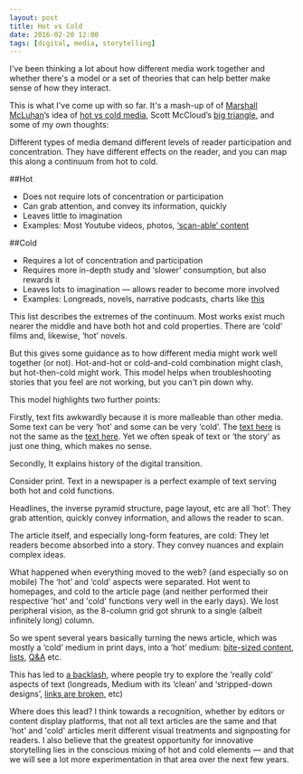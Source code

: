 ```yaml
---
layout: post
title: Hot vs Cold
date: 2016-02-20 12:00
tags: [digital, media, storytelling]
---
```


I've been thinking a lot about how different media work together and whether there's a model or a set of theories that can help better make sense of how they interact.

This is what I've come up with so far. It's a mash-up of of [Marshall McLuhan](http://www.enculturation.net/teaching-mcluhan)’s idea of [hot vs cold media](https://en.wikipedia.org/wiki/Understanding_Media#.22Hot.22_and_.22cold.22_media), Scott McCloud’s [big triangle](http://scottmccloud.com/4-inventions/triangle/), and some of my own thoughts:

Different types of media demand different levels of reader participation and concentration.  They have different effects on the reader, and you can map this along a continuum from hot to cold.

##Hot
- Does not require lots of concentration or participation
- Can grab attention, and convey its information, quickly
- Leaves little to imagination
- Examples: Most Youtube videos, photos, [‘scan-able’ content](http://www.theguardian.com/media-network/media-network-blog/2013/aug/12/5-ways-listicle-changing-journalism)

##Cold
- Requires a lot of concentration and participation
- Requires more in-depth study and ‘slower’ consumption, but also rewards it
- Leaves lots to imagination &mdash; allows reader to become more involved
- Examples: Longreads, novels, narrative podcasts, charts like [this](http://www.nytimes.com/interactive/2014/02/25/world/asia/claims-south-china-sea.html)

This list describes the extremes of the continuum. Most works exist much nearer the middle and have both hot and cold properties.  There are ‘cold’ films and, likewise, ‘hot’ novels.

But this gives some guidance as to how different media might work well together (or not). Hot-and-hot or cold-and-cold combination might clash, but hot-then-cold might work. This model helps when troubleshooting stories that you feel are not working, but you can't pin down why.

This model highlights two further points:

Firstly, text fits awkwardly because it is more malleable than other media. Some text can be very ‘hot’ and some can be very ‘cold’. The [text here](http://www.drudgereport.com/) is not the same as the [text here](http://www.nytimes.com/projects/2013/invisible-child/#/?chapt=1). Yet we often speak of text or ‘the story’ as just one thing, which makes no sense.

Secondly, It explains history of the digital transition.  

Consider print. Text in a newspaper is a perfect example of text serving both hot and cold functions. 

Headlines, the inverse pyramid structure, page layout, etc are all ‘hot’: They grab attention, quickly convey information, and allows the reader to scan.

The article itself, and especially long-form features, are cold: They let readers become absorbed into a story. They convey nuances and explain complex ideas.

What happened when everything moved to the web? (and especially so on mobile) The ‘hot’ and ‘cold’ aspects were separated. Hot went to homepages, and cold to the article page (and neither performed their respective 'hot' and 'cold' functions very well in the early days). We lost peripheral vision, as the 8-column grid got shrunk to a single (albeit infinitely long) column.

So we spent several years basically turning the news article, which was mostly a ‘cold’ medium in print days, into a ‘hot’ medium: [bite-sized content](http://ftalphaville.ft.com/2015/01/29/2104592/firstft-the-new-6am-cut-36/), [lists](http://uk.businessinsider.com/the-10-most-important-things-in-the-world-right-now-february-19-2016-2), [Q&A](http://www.bbc.co.uk/news/uk-politics-32810887) etc.   

This has led to [a backlash](https://medium.com/@buzzfeedben/what-the-longform-backlash-is-all-about-958f4e7691f5), where people try to explore the ‘really cold’ aspects of text (longreads, Medium with its ‘clean’ and ‘stripped-down designs’, [links are broken](https://medium.com/de-correspondent/links-are-broken-these-three-alternatives-have-improved-our-readers-reading-experience-796c302c8930), etc)

Where does this lead? I think towards a recognition, whether by editors or content display platforms, that not all text articles are the same and that 'hot' and 'cold' articles merit different visual treatments and signposting for readers. I also believe that the greatest opportunity for innovative storytelling lies in the conscious mixing of hot and cold elements &mdash; and that we will see a lot more experimentation in that area over the next few years.